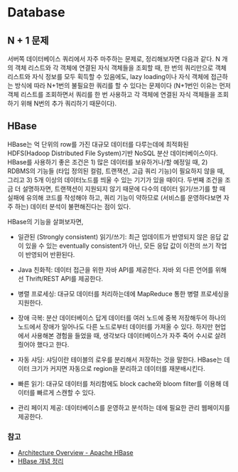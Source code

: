 # Database

## N + 1 문제
서버쪽 데이터베이스 쿼리에서 자주 마주하는 문제로, 정리해보자면 다음과 같다. 
N 개의 객체 리스트와 각 객체에 연결된 자식 객체들을 조회할 때, 한 번의 쿼리만으로 객체 리스트와 자식 정보를 모두 획득할 수 있음에도,
lazy loading이나 자식 객체에 접근하는 방식에 따라 N+1번의 불필요한 쿼리를 할 수 있다는 문제이다 (N+1번인 이유는 먼저 객체 리스트를 조회하면서 
쿼리를 한 번 사용하고 각 객체에 연결된 자식 객체들을 조회하기 위해 N번의 추가 쿼리하기 때문이다).

## HBase
HBase는 억 단위의 row를 가진 대규모 데이터를 다루는데에 최적화된 HDFS(Hadoop Distributed File System)기반 NoSQL 분산 데이터베이스이다.
HBase를 사용하기 좋은 조건은 1) 많은 데이터를 보유하거나/할 예정일 때, 2) 
RDBMS의 기능들 (타입 정의된 컬럼, 트랜잭션, 고급 쿼리 기능)이 필요하지 않을 때,
그리고 3) 5개 이상의 데이터노드를 띄울 수 있는 기기가 있을 때이다.
두번째 조건을 조금 더 설명하자면, 트랜잭션이 지원되지 않기 때문에 다수의 데이터 읽기/쓰기를 할 때 실패에 유의해 코드를 작성해야 하고, 
쿼리 기능이 약하므로 (서비스를 운영하다보면 자주 하는) 데이터 분석이 불편해진다는 점이 있다.

HBase의 기능을 살펴보자면,

- 일관된 (Strongly consistent) 읽기/쓰기: 최근 업데이트가 반영되지 않은 응답 값이 있을 수 있는 eventually consistent가 아닌,
모든 응답 값이 이전의 쓰기 작업이 반영되어 반환된다.

- Java 친화적: 데이터 접근을 위한 자바 API를 제공한다. 자바 외 다른 언어를 위해선 Thrift/REST API를 제공한다.

- 병렬 프로세싱: 대규모 데이터를 처리하는데에 MapReduce 통한 병렬 프로세싱을 지원한다.

- 장애 극복: 분산 데이터베이스 답게 데이터를 여러 노드에 중복 저장해두어 하나의 노드에서 장애가 일어나도 다른 노드로부터 데이터를 가져올 수 있다.
하지만 현업에서 사용해본 경험을 들었을 때, 생각보다 데이터베이스가 자주 죽어 수시로 살려줬어야 했다고 한다.

- 자동 샤딩: 샤딩이란 테이블의 로우를 분리해서 저장하는 것을 말한다. HBase는 데이터 크기가 커지면 자동으로 region을 분리하고 데이터를 재분배시킨다. 

- 빠른 읽기: 대규모 데이터를 처리함에도 block cache와 bloom filter를 이용해 데이터를 빠르게 스캔할 수 있다. 

- 관리 페이지 제공: 데이터베이스를 운영하고 분석하는 데에 필요한 관리 웹페이지를 제공한다.

### 참고
- [Architecture Overview - Apache HBase](https://hbase.apache.org/book.html#arch.overview)
- [HBase 개념 정리](https://cyberx.tistory.com/164)

